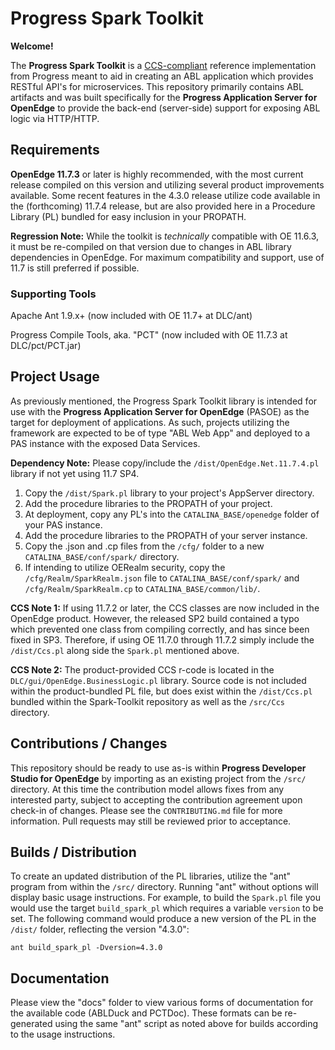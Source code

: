 # Progress Spark Toolkit

**Welcome!**

The **Progress Spark Toolkit** is a [CCS-compliant](https://github.com/progress/CCS) reference implementation from Progress meant to aid in creating an ABL application which provides RESTful API's for microservices. This repository primarily contains ABL artifacts and was built specifically for the **Progress Application Server for OpenEdge** to provide the back-end (server-side) support for exposing ABL logic via HTTP/HTTP.


## Requirements

**OpenEdge 11.7.3** or later is highly recommended, with the most current release compiled on this version and utilizing several product improvements available. Some recent features in the 4.3.0 release utilize code available in the (forthcoming) 11.7.4 release, but are also provided here in a Procedure Library (PL) bundled for easy inclusion in your PROPATH.

**Regression Note:** While the toolkit is *technically* compatible with OE 11.6.3, it must be re-compiled on that version due to changes in ABL library dependencies in OpenEdge. For maximum compatibility and support, use of 11.7 is still preferred if possible.

### Supporting Tools

Apache Ant 1.9.x+ (now included with OE 11.7+ at DLC/ant)

Progress Compile Tools, aka. "PCT" (now included with OE 11.7.3 at DLC/pct/PCT.jar)


## Project Usage

As previously mentioned, the Progress Spark Toolkit library is intended for use with the **Progress Application Server for OpenEdge** (PASOE) as the target for deployment of applications. As such, projects utilizing the framework are expected to be of type "ABL Web App" and deployed to a PAS instance with the exposed Data Services.

**Dependency Note:** Please copy/include the `/dist/OpenEdge.Net.11.7.4.pl` library if not yet using 11.7 SP4.

1. Copy the `/dist/Spark.pl` library to your project's AppServer directory.
2. Add the procedure libraries to the PROPATH of your project.
3. At deployment, copy any PL's into the `CATALINA_BASE/openedge` folder of your PAS instance.
4. Add the procedure libraries to the PROPATH of your server instance.
5. Copy the .json and .cp files from the `/cfg/` folder to a new `CATALINA_BASE/conf/spark/` directory.
6. If intending to utilize OERealm security, copy the `/cfg/Realm/SparkRealm.json` file to `CATALINA_BASE/conf/spark/` and `/cfg/Realm/SparkRealm.cp` to `CATALINA_BASE/common/lib/`.

**CCS Note 1:** If using 11.7.2 or later, the CCS classes are now included in the OpenEdge product. However, the released SP2 build contained a typo which prevented one class from compiling correctly, and has since been fixed in SP3. Therefore, if using OE 11.7.0 through 11.7.2 simply include the `/dist/Ccs.pl` along side the `Spark.pl` mentioned above.

**CCS Note 2:** The product-provided CCS r-code is located in the `DLC/gui/OpenEdge.BusinessLogic.pl` library. Source code is not included within the product-bundled PL file, but does exist within the `/dist/Ccs.pl` bundled within the Spark-Toolkit repository as well as the `/src/Ccs` directory.


## Contributions / Changes

This repository should be ready to use as-is within **Progress Developer Studio for OpenEdge** by importing as an existing project from the `/src/` directory. At this time the contribution model allows fixes from any interested party, subject to accepting the contribution agreement upon check-in of changes. Please see the `CONTRIBUTING.md` file for more information. Pull requests may still be reviewed prior to acceptance.


## Builds / Distribution

To create an updated distribution of the PL libraries, utilize the "ant" program from within the `/src/` directory. Running "ant" without options will display basic usage instructions. For example, to build the `Spark.pl` file you would use the target `build_spark_pl` which requires a variable `version` to be set. The following command would produce a new version of the PL in the `/dist/` folder, reflecting the version "4.3.0":

    ant build_spark_pl -Dversion=4.3.0


## Documentation

Please view the "docs" folder to view various forms of documentation for the available code (ABLDuck and PCTDoc). These formats can be re-generated using the same "ant" script as noted above for builds according to the usage instructions.
